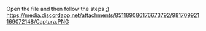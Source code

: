 Open the file and then follow the steps ;)
https://media.discordapp.net/attachments/851189086176673792/981709921169072148/Captura.PNG
